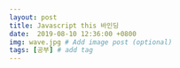 ```yaml
---
layout: post
title: Javascript this 바인딩
date:  2019-08-10 12:36:00 +0800
img: wave.jpg # Add image post (optional)
tags: [공부] # add tag
---
```



